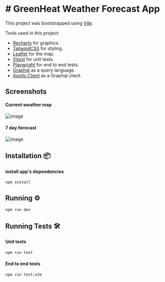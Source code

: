 # # GreenHeat Weather Forecast App 

This project was bootstrapped using [Vite](https://vitejs.dev/). 

Tools used in this project:
- [Recharts](https://recharts.org/en-US/) for graphics.
- [TailwindCSS](https://tailwindcss.com/) for styling.
- [Leaflet](https://leafletjs.com/) for the map.
- [Vitest](https://vitest.dev/) for unit tests.
- [Playwright](https://playwright.dev/) for end to end tests.
- [Graphql](https://graphql.org/) as a query language.
- [Apollo Client](https://www.apollographql.com/docs/react/) as a Graphql client.

## Screenshots
#### Current weather map
![image](https://github.com/user-attachments/assets/364436d7-f1bc-4704-8e2d-84782a20d9c8)

#### 7 day forecast 
![image](https://github.com/user-attachments/assets/f98cc75b-880f-49bd-bcf5-9879bea263dc)

## Installation 📦

#### install app's dependencies

```
npm install
```

## Running ⚙️

```
npm run dev
```

## Running Tests 🛠️

#### Unit tests

```
npm run test
```

#### End to end tests

```
npm run test:e2e
```
